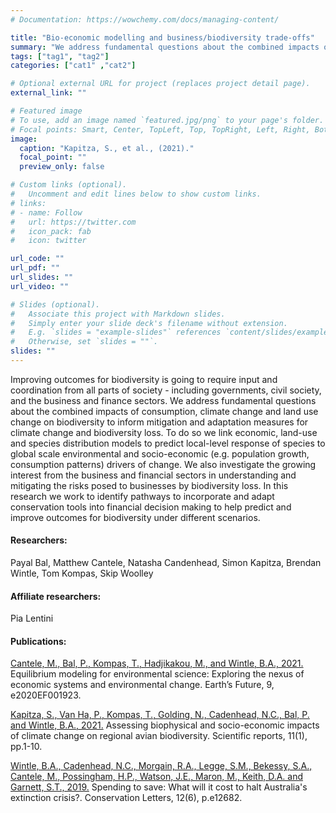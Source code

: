 ```yaml
---
# Documentation: https://wowchemy.com/docs/managing-content/

title: "Bio-economic modelling and business/biodiversity trade-offs"
summary: "We address fundamental questions about the combined impacts of consumption, climate change and land use change on biodiversity to inform mitigation and adaptation measures for climate change and biodiversity loss."
tags: ["tag1", "tag2"]
categories: ["cat1" ,"cat2"]

# Optional external URL for project (replaces project detail page).
external_link: ""

# Featured image
# To use, add an image named `featured.jpg/png` to your page's folder.
# Focal points: Smart, Center, TopLeft, Top, TopRight, Left, Right, BottomLeft, Bottom, BottomRight.
image:
  caption: "Kapitza, S., et al., (2021)."
  focal_point: ""
  preview_only: false

# Custom links (optional).
#   Uncomment and edit lines below to show custom links.
# links:
# - name: Follow
#   url: https://twitter.com
#   icon_pack: fab
#   icon: twitter

url_code: ""
url_pdf: ""
url_slides: ""
url_video: ""

# Slides (optional).
#   Associate this project with Markdown slides.
#   Simply enter your slide deck's filename without extension.
#   E.g. `slides = "example-slides"` references `content/slides/example-slides.md`.
#   Otherwise, set `slides = ""`.
slides: ""
---
```


Improving outcomes for biodiversity is going to require input and coordination from all parts of society - including governments, civil society, and the business and finance sectors. We address fundamental questions about the combined impacts of consumption, climate change and land use change on biodiversity to inform mitigation and adaptation measures for climate change and biodiversity loss. To do so we link economic, land-use and species distribution models to predict local-level response of species to global scale environmental and socio-economic (e.g. population growth, consumption patterns) drivers of change. We also investigate the growing interest from the business and financial sectors in understanding and mitigating the risks posed to businesses by biodiversity loss. In this research we work to identify pathways to incorporate and adapt conservation tools into financial decision making to help predict and improve outcomes for biodiversity under different scenarios.

#### Researchers:  
Payal Bal, Matthew Cantele, Natasha Candenhead, Simon Kapitza, Brendan Wintle, Tom Kompas, Skip Woolley

#### Affiliate researchers:  
Pia Lentini


#### Publications:
[Cantele, M., Bal, P., Kompas, T., Hadjikakou, M., and Wintle, B.A., 2021.](https://doi.org/10.1029/2020EF001923) Equilibrium modeling for environmental science: Exploring the nexus of economic systems and environmental change. Earth’s Future, 9, e2020EF001923.

[Kapitza, S., Van Ha, P., Kompas, T., Golding, N., Cadenhead, N.C., Bal, P. and Wintle, B.A., 2021.](https://www.nature.com/articles/s41598-021-82474-z) Assessing biophysical and socio-economic impacts of climate change on regional avian biodiversity. Scientific reports, 11(1), pp.1-10.

[Wintle, B.A., Cadenhead, N.C., Morgain, R.A., Legge, S.M., Bekessy, S.A., Cantele, M., Possingham, H.P., Watson, J.E., Maron, M., Keith, D.A. and Garnett, S.T., 2019.](https://conbio.onlinelibrary.wiley.com/doi/full/10.1111/conl.12682?af=R) Spending to save: What will it cost to halt Australia's extinction crisis?. Conservation Letters, 12(6), p.e12682.